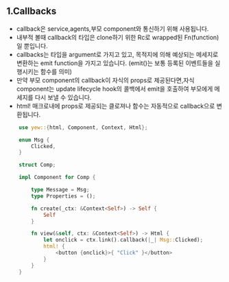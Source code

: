 1.Callbacks
-----------
- callback은 service,agents,부모 component와 통신하기 위해 사용됩니다.
- 내부적 볼때 callback의 타입은 clone하기 위한 Rc로 wrapped된 Fn(function)일 뿐입니다.
- callbacks는 <In>타입을 argument로 가지고 있고, 목적지에 의해 예상되는 메세지로 변환하는 emit function을 가지고 있습니다. (emit()는 보통 등록된 이벤트들을 실행시키는 함수를 의미)
- 만약 부모 component의 callback이 자식의 props로 제공된다면,자식 component는 update lifecycle hook의 콜백에서 emit을 호출하여 부모에게 메세지를 다시 보낼 수 있습니다.
- html! 매크로내에 props로 제공되는 클로져나 함수는 자동적으로 callback으로 변환됩니다.

```rust
    use yew::{html, Component, Context, Html};

    enum Msg {
        Clicked,
    }

    struct Comp;

    impl Component for Comp {

        type Message = Msg;
        type Properties = ();

        fn create(_ctx: &Context<Self>) -> Self {
            Self
        }

        fn view(&self, ctx: &Context<Self>) -> Html {
            let onclick = ctx.link().callback(|_| Msg::Clicked);
            html! {
                <button {onclick}>{ "Click" }</button>
            }
        }
    }
```

